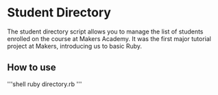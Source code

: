 Student Directory
=================

The student directory script allows you to manage the list of students enrolled on the course at Makers Academy. It was the first major tutorial project at Makers, introducing us to basic Ruby.

How to use
----------

'''shell
ruby directory.rb
'''
